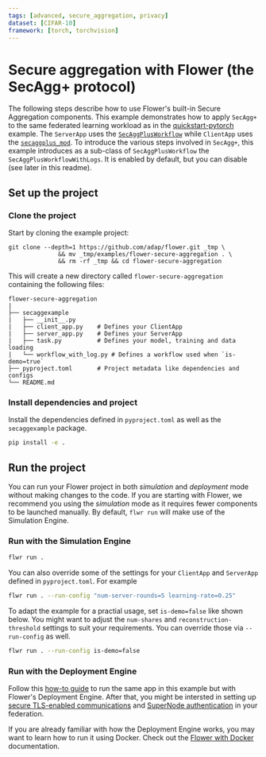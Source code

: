 ```yaml
---
tags: [advanced, secure_aggregation, privacy]
dataset: [CIFAR-10]
framework: [torch, torchvision]
---
```


# Secure aggregation with Flower (the SecAgg+ protocol)

The following steps describe how to use Flower's built-in Secure Aggregation components. This example demonstrates how to apply `SecAgg+` to the same federated learning workload as in the [quickstart-pytorch](https://github.com/adap/flower/tree/main/examples/quickstart-pytorch) example. The `ServerApp` uses the [`SecAggPlusWorkflow`](https://flower.ai/docs/framework/ref-api/flwr.server.workflow.SecAggPlusWorkflow.html#secaggplusworkflow) while `ClientApp` uses the [`secaggplus_mod`](https://flower.ai/docs/framework/ref-api/flwr.client.mod.secaggplus_mod.html#flwr.client.mod.secaggplus_mod). To introduce the various steps involved in `SecAgg+`, this example introduces as a sub-class of `SecAggPlusWorkflow` the `SecAggPlusWorkflowWithLogs`. It is enabled by default, but you can disable (see later in this readme).

## Set up the project

### Clone the project

Start by cloning the example project:

```shell
git clone --depth=1 https://github.com/adap/flower.git _tmp \
              && mv _tmp/examples/flower-secure-aggregation . \
              && rm -rf _tmp && cd flower-secure-aggregation
```

This will create a new directory called `flower-secure-aggregation` containing the
following files:

```shell
flower-secure-aggregation
|
├── secaggexample
|   ├── __init__.py
|   ├── client_app.py    # Defines your ClientApp
|   ├── server_app.py    # Defines your ServerApp
|   ├── task.py          # Defines your model, training and data loading
|   └── workflow_with_log.py # Defines a workflow used when `is-demo=true`
├── pyproject.toml       # Project metadata like dependencies and configs
└── README.md
```

### Install dependencies and project

Install the dependencies defined in `pyproject.toml` as well as the `secaggexample` package.

```bash
pip install -e .
```

## Run the project

You can run your Flower project in both _simulation_ and _deployment_ mode without making changes to the code. If you are starting with Flower, we recommend you using the _simulation_ mode as it requires fewer components to be launched manually. By default, `flwr run` will make use of the Simulation Engine.

### Run with the Simulation Engine

```bash
flwr run .
```

You can also override some of the settings for your `ClientApp` and `ServerApp` defined in `pyproject.toml`. For example

```bash
flwr run . --run-config "num-server-rounds=5 learning-rate=0.25"
```

To adapt the example for a practial usage, set `is-demo=false` like shown below. You might want to adjust the `num-shares` and `reconstruction-threshold` settings to suit your requirements. You can override those via `--run-config` as well.

```bash
flwr run . --run-config is-demo=false
```

### Run with the Deployment Engine

Follow this [how-to guide](https://flower.ai/docs/framework/how-to-run-flower-with-deployment-engine.html) to run the same app in this example but with Flower's Deployment Engine. After that, you might be intersted in setting up [secure TLS-enabled communications](https://flower.ai/docs/framework/how-to-enable-tls-connections.html) and [SuperNode authentication](https://flower.ai/docs/framework/how-to-authenticate-supernodes.html) in your federation.

If you are already familiar with how the Deployment Engine works, you may want to learn how to run it using Docker. Check out the [Flower with Docker](https://flower.ai/docs/framework/docker/index.html) documentation.
